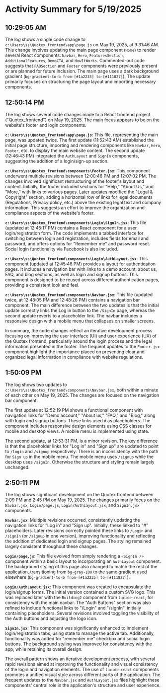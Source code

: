 # Activity Summary for 5/19/2025

## 10:29:05 AM
The log shows a single code change to `c:\Users\ss\Quotex_frontend\app\page.js` on May 19, 2025, at 9:31:46 AM.  This change involves updating the main page component (`Home`) to render several React components: `Navbar`, `Hero`, `FeaturesSection`, `AdditionalFeatures`, `DemoCTA`, and `HowItWorks`.  Commented-out code suggests that `FAQSection` and `Footer` components were previously present or are planned for future inclusion. The main page uses a dark background gradient (`bg-gradient-to-b from-[#1a2235] to-[#111827]`). The update primarily focuses on structuring the page layout and importing necessary components.


## 12:50:14 PM
The log shows several code changes made to a React frontend project ("Quotex_frontend") on May 19, 2025.  The main focus appears to be on the website's footer and login components.

**`c:\Users\ss\Quotex_frontend\app\page.js`**: This file, representing the main page, was updated twice.  The first update (11:52:43 AM) established the initial page structure, importing and rendering components like `Navbar`, `Hero`, `Footer`, etc. to display the main website content. The second update (12:46:43 PM) integrated the `AuthLayout` and `SignIn` components, suggesting the addition of a login/sign-up section.

**`c:\Users\ss\Quotex_frontend\components\Footer.jsx`**: This component underwent multiple revisions between 12:00:46 PM and 12:07:02 PM. The changes involved significant restructuring of the footer's layout and content.  Initially, the footer included sections for "Help," "About Us," and "More," with links to various pages. Later updates modified the "Legal & Copyright" section, adding a horizontal row of links for legal documents (Regulations, Privacy policy, etc.) above the existing legal text and company information.  This suggests an effort to improve the organization and compliance aspects of the website's footer.

**`c:\Users\ss\Quotex_frontend\components\Login\SignIn.jsx`**:  This file (updated at 12:45:17 PM) contains a React component for a user login/registration form. The code implements a tabbed interface for switching between login and registration, includes fields for email and password, and offers options for "Remember me" and password reset. Social login functionality via Facebook is also included.

**`c:\Users\ss\Quotex_frontend\components\Login\AuthLayout.jsx`**: This component (updated at 12:45:46 PM) provides a layout for authentication pages.  It includes a navigation bar with links to a demo account, about us, FAQ, and blog sections, as well as login and signup buttons. This component is designed to be reused across different authentication pages, providing a consistent look and feel.

**`c:\Users\ss\Quotex_frontend\components\Navbar.jsx`**:  This file (updated twice, at 12:48:05 PM and 12:48:26 PM) contains a navigation bar component. The main difference between the two updates is that the initial update correctly links the Log in button to the `/SignIn` page, whereas the second update reverts to a placeholder link.  The navbar includes a responsive design with a mobile menu that collapses on smaller screens.


In summary, the code changes reflect an iterative development process focusing on improving the user interface (UI) and user experience (UX) of the Quotex frontend, particularly around the login process and the legal information presented in the footer. The frequent updates to the `Footer.jsx` component highlight the importance placed on presenting clear and organized legal information in compliance with website regulations.


## 1:50:09 PM
The log shows two updates to `c:\Users\ss\Quotex_frontend\components\Navbar.jsx`, both within a minute of each other on May 19, 2025.  The changes are focused on the navigation bar component.

The first update at 12:52:19 PM shows a functional component with navigation links for "Demo account," "About us," "FAQ," and "Blog," along with login and signup buttons.  These links used `#` as placeholders.  The component includes responsive design elements using CSS classes for mobile and desktop views. A mobile menu is implemented using state.

The second update, at 12:53:31 PM, is a minor revision. The key difference is that the placeholder links for "Log in" and "Sign up" are updated to point to `/login` and `/signup` respectively. There is an inconsistency with the path for `Sign up` in the mobile menu.  The mobile menu uses `/signup` while the desktop uses `/signIn`.  Otherwise the structure and styling remain largely unchanged.


## 2:50:11 PM
The log shows significant development on the Quotex frontend between 2:09 PM and 2:45 PM on May 19, 2025.  The changes primarily focus on the `Navbar.jsx`, `Login/page.js`,  `Login/AuthLayout.jsx`, and `SignIn.jsx` components.

**`Navbar.jsx`**:  Multiple revisions occurred, consistently updating the navigation links for "Log in" and "Sign up". Initially, these linked to "#" placeholders.  Later revisions correctly pointed these links to `/Login` and `/signIn` (or `/signup` in one version), improving functionality and reflecting the addition of dedicated login and signup pages. The styling remained largely consistent throughout these changes.

**`Login/page.js`**: This file evolved from simply rendering a `<SignIn />` component within a basic layout to incorporating an `AuthLayout` component. The background styling of this page also changed to match the rest of the application, transitioning from `bg-gray-100` to the same gradient used elsewhere (`bg-gradient-to-b from-[#1a2235] to-[#111827]`).

**`Login/AuthLayout.jsx`**: This component was created to encapsulate the login/signup forms.  The initial version contained a custom SVG logo. This was replaced later with the `Building2` component from `lucide-react`, for consistency with the main navbar.  The "Auth Buttons" section was also refined to include functional links to "/Login" and "/signIn", initially containing placeholders.  Several revisions involved toggling the visibility of the Auth buttons and adjusting the logo icon.

**`SignIn.jsx`**: This component was significantly enhanced to implement login/registration tabs, using state to manage the active tab.  Additionally, functionality was added for "remember me" checkbox and social login buttons. The background styling was improved for consistency with the app, while retaining its overall design.



The overall pattern shows an iterative development process, with several rapid revisions aimed at improving the functionality and visual consistency of the login and navigation elements.  The use of `lucide-react` components promotes a unified visual style across different parts of the application.  The frequent updates to the `Navbar.jsx` and `AuthLayout.jsx` files highlight these components' central role in the application's structure and user experience.
